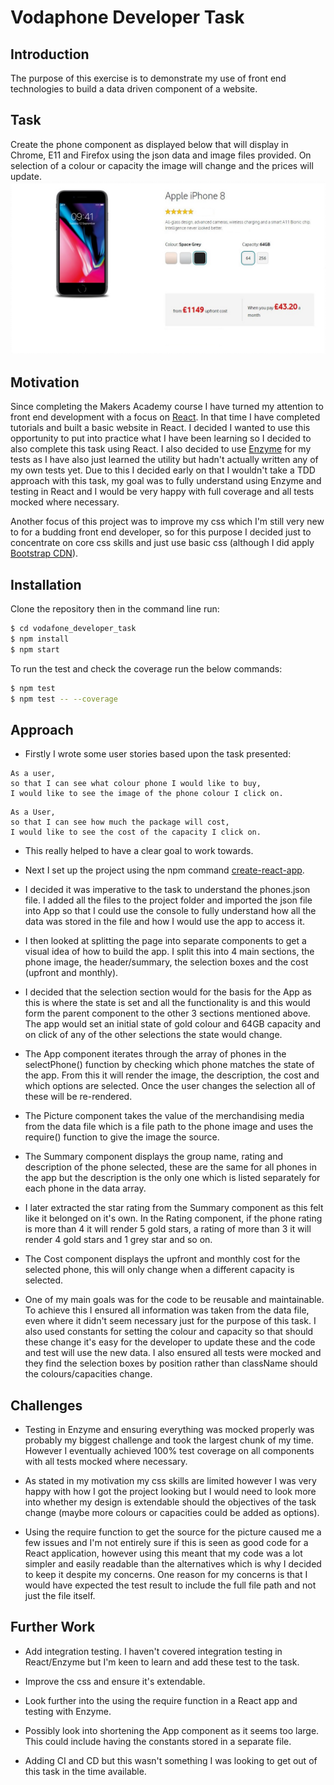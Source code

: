 # Vodaphone Developer Task

## Introduction

The purpose of this exercise is to demonstrate my use of front end technologies to build a data driven component of a website.  

## Task

Create the phone component as displayed below that will display in Chrome, E11 and Firefox using the json data and image files provided.  On selection of a colour or capacity the image will change and the prices will update.
![goal](./src/components/images/page.jpeg)

## Motivation

Since completing the Makers Academy course I have turned my attention to front end development with a focus on [React](https://reactjs.org/).  In that time I have completed tutorials and built a basic website in React.  I decided I wanted to use this opportunity to put into practice what I have been learning so I decided to also complete this task using React.  I also decided to use [Enzyme](https://github.com/airbnb/enzyme) for my tests as I have also just learned the utility but hadn't actually written any of my own tests yet.  Due to this I decided early on that I wouldn't take a TDD approach with this task, my goal was to fully understand using Enzyme and testing in React and I would be very happy with full coverage and all tests mocked where necessary.

Another focus of this project was to improve my css which I'm still very new to for a budding front end developer, so for this purpose I decided just to concentrate on core css skills and just use basic css (although I did apply [Bootstrap CDN](https://getbootstrap.com/docs/3.3/getting-started/)).


## Installation

Clone the repository then in the command line run:

```bash
$ cd vodafone_developer_task
$ npm install
$ npm start
```

To run the test and check the coverage run the below commands:

```bash
$ npm test
$ npm test -- --coverage
```

## Approach
- Firstly I wrote some user stories based upon the task presented:

```
As a user,
so that I can see what colour phone I would like to buy,
I would like to see the image of the phone colour I click on.
```
```
As a User,
so that I can see how much the package will cost,
I would like to see the cost of the capacity I click on.
```

- This really helped to have a clear goal to work towards.

- Next I set up the project using the npm command [create-react-app](https://www.npmjs.com/package/create-react-app).

- I decided it was imperative to the task to understand the phones.json file.  I added all the files to the project folder and imported the json file into App so that I could use the console to fully understand how all the data was stored in the file and how I would use the app to access it.

- I then looked at splitting the page into separate components to get a visual idea of how to build the app.  I split this into 4 main sections, the phone image, the header/summary, the selection boxes and the cost (upfront and monthly).

- I decided that the selection section would for the basis for the App as this is where the state is set and all the functionality is and this would form the parent component to the other 3 sections mentioned above.  The app would set an initial state of gold colour and 64GB capacity and on click of any of the other selections the state would change.

- The App component iterates through the array of phones in the selectPhone() function by checking which phone matches the state of the app.  From this it will render the image, the description, the cost and which options are selected.  Once the user changes the selection all of these will be re-rendered.

- The Picture component takes the value of the merchandising media from the data file which is a file path to the phone image and uses the require() function to give the image the source.

- The Summary component displays the group name, rating and description of the phone selected, these are the same for all phones in the app but the description is the only one which is listed separately for each phone in the data array.

- I later extracted the star rating from the Summary component as this felt like it belonged on it's own.  In the Rating component, if the phone rating is more than 4 it will render 5 gold stars, a rating of more than 3 it will render 4 gold stars and 1 grey star and so on.

- The Cost component displays the upfront and monthly cost for the selected phone, this will only change when a different capacity is selected.

- One of my main goals was for the code to be reusable and maintainable.  To achieve this I ensured all  information was taken from the data file, even where it didn't seem necessary just for the purpose of this task.  I also used constants for setting the colour and capacity so that should these change it's easy for the developer to update these and the code and test will use the new data.  I also ensured all tests were mocked and they find the selection boxes by position rather than className should the colours/capacities change.

## Challenges

- Testing in Enzyme and ensuring everything was mocked properly was probably my biggest challenge and took the largest chunk of my time.  However I eventually achieved 100% test coverage on all components with all tests mocked where necessary.

- As stated in my motivation my css skills are limited however I was very happy with how I got the project looking but I would need to look more into whether my design is extendable should the objectives of the task change (maybe more colours or capacities could be added as options).

- Using the require function to get the source for the picture caused me a few issues and I'm not entirely sure if this is seen as good code for a React application, however using this meant that my code was a lot simpler and easily readable than the alternatives which is why I decided to keep it despite my concerns.  One reason for my concerns is that I would have expected the test result to include the full file path and not just the file itself.

## Further Work

- Add integration testing.  I haven't covered integration testing in React/Enzyme but I'm keen to learn and add these test to the task.

- Improve the css and ensure it's extendable.

- Look further into the using the require function in a React app and testing with Enzyme.

- Possibly look into shortening the App component as it seems too large.  This could include having the constants stored in a separate file.

- Adding CI and CD but this wasn't something I was looking to get out of this task in the time available.
